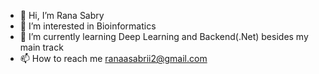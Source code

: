- 👋 Hi, I’m Rana Sabry
- 👀 I’m interested in Bioinformatics 
- 🌱 I’m currently learning Deep Learning and Backend(.Net) besides my main track
- 📫 How to reach me ranaasabrii2@gmail.com

<!---
Rana-Sabrii/Rana-Sabrii is a ✨ special ✨ repository because its `README.md` (this file) appears on your GitHub profile.
You can click the Preview link to take a look at your changes.
--->
